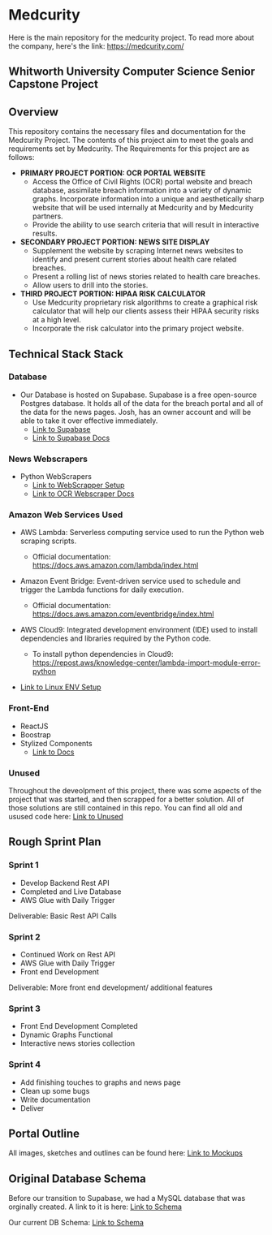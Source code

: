 # Medcurity
Here is the main repository for the medcurity project. To read more about the company, here's the link: https://medcurity.com/

## Whitworth University Computer Science Senior Capstone Project

## Overview

This repository contains the necessary files and documentation for the Medcurity Project.
The contents of this project aim to meet the goals and requirements set by Medcurity.
The Requirements for this project are as follows:


- **PRIMARY PROJECT PORTION: OCR PORTAL WEBSITE**
    -	Access the Office of Civil Rights (OCR) portal website and breach database, assimilate breach information into a variety of dynamic graphs. Incorporate information into a unique and aesthetically sharp website that will be used internally at Medcurity and by Medcurity partners.
    -	Provide the ability to use search criteria that will result in interactive results.
- **SECONDARY PROJECT PORTION: NEWS SITE DISPLAY**
    -	Supplement the website by scraping Internet news websites to identify and present current stories about health care related breaches.  
    -	Present a rolling list of news stories related to health care breaches.
    -	Allow users to drill into the stories.
- **THIRD PROJECT PORTION: HIPAA RISK CALCULATOR**
    -	Use Medcurity proprietary risk algorithms to create a graphical risk calculator that will help our clients assess their HIPAA security risks at a high level.
    -	Incorporate the risk calculator into the primary project website.


## Technical Stack Stack

### Database

- Our Database is hosted on Supabase. Supabase is a free open-source Postgres database. It holds all of the data for the breach portal and all of the data for the news pages. Josh, has an owner account and will be able to take it over effective immediately. 
  - [Link to Supabase](https://supabase.com)
  - [Link to Supabase Docs](https://supabase.com/docs/reference/javascript/installing)

### News Webscrapers

- Python WebScrapers
  - [Link to WebScrapper Setup](Web_Scraper/README.md)
  - [Link to OCR Webscraper Docs](Ocr_web_scrapper/documentation.md)

### Amazon Web Services Used 

- AWS Lambda: Serverless computing service used to run the Python web scraping scripts.
  - Official documentation: https://docs.aws.amazon.com/lambda/index.html
- Amazon Event Bridge: Event-driven service used to schedule and trigger the Lambda functions for daily execution.
  - Official documentation: https://docs.aws.amazon.com/eventbridge/index.html
- AWS Cloud9: Integrated development environment (IDE) used to install dependencies and libraries required by the Python code.
  - To install python dependencies in Cloud9: https://repost.aws/knowledge-center/lambda-import-module-error-python

- [Link to Linux ENV Setup](Web_Scraper/linuxENVdetails.md)


### Front-End

- ReactJS 
- Boostrap
- Stylized Components
  - [Link to Docs](web-medcurity/README.md)
  
### Unused

Throughout the deveolpment of this project, there was some aspects of the project that was started, and then scrapped for a better solution. All of those solutions are still contained in this repo. You can find all old and usused code here: [Link to Unused](Unused)


## Rough Sprint Plan
### Sprint 1
- Develop Backend Rest API
- Completed and Live Database
- AWS Glue with Daily Trigger

Deliverable: Basic Rest API Calls

### Sprint 2
- Continued Work on Rest API
- AWS Glue with Daily Trigger
- Front end Development

Deliverable: More front end development/ additional features

### Sprint 3
- Front End Development Completed
- Dynamic Graphs Functional
- Interactive news stories collection

### Sprint 4
- Add finishing touches to graphs and news page
- Clean up some bugs
- Write documentation 
- Deliver


## Portal Outline ##

All images, sketches and outlines can be found here: [Link to Mockups](Mockups)


## Original Database Schema ## 

Before our transition to Supabase, we had a MySQL database that was orginally created. A link to it is here: [Link to Schema](Database/Old_Database_Schema.png)


Our current DB Schema: [Link to Schema](Database/final_db_schema.png)
